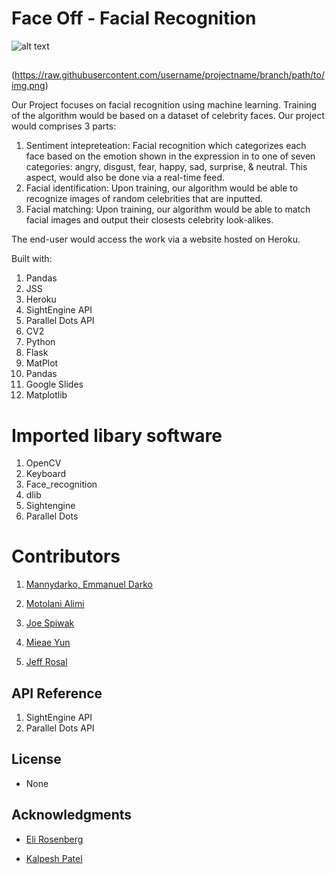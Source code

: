 #

## 
# Face Off - Facial Recognition


![alt text]( https://github.com/jeros808/Project3/blob/master/Nick.jpg)


## 

(https://raw.githubusercontent.com/username/projectname/branch/path/to/img.png)


Our Project focuses on facial recognition using machine learning. Training of the algorithm would be based on a dataset of celebrity faces. Our project would comprises 3 parts:

1. Sentiment intepreteation: Facial recognition which categorizes each face based on the emotion shown in the expression in to one of seven categories: angry, disgust, fear, happy, sad, surprise, & neutral. This aspect, would also be done via a real-time feed.
2.	Facial identification: Upon training, our algorithm would be able to recognize images of random celebrities that are inputted.
3.	Facial matching: Upon training, our algorithm would be able to match facial images and output their closests celebrity look-alikes.


The end-user would access the work via a website hosted on Heroku.

Built with:
1. Pandas
2. JSS
3. Heroku
4. SightEngine API
5. Parallel Dots API
6. CV2
7. Python
8. Flask
9. MatPlot
10. Pandas
11. Google Slides
12. Matplotlib

# Imported libary software

1. OpenCV
2. Keyboard
3. Face_recognition
4. dlib
5. Sightengine
6. Parallel Dots 


# Contributors

1. [Mannydarko, Emmanuel Darko](https://github.com/mannydarko)

2. [Motolani Alimi](https://github.com/motolanialimi)

3. [Joe Spiwak](https://github.com/jspiwak)

4. [Mieae Yun](https://github.com/myun3378) 

5. [Jeff Rosal](https://github.com/jeros808) 

## API Reference

1. SightEngine API
2. Parallel Dots API

## License

+ None

## Acknowledgments

+ [Eli Rosenberg](https://www.linkedin.com/in/eli-rosenberg-33235420/)

+ [Kalpesh Patel](https://www.linkedin.com/in/kalpesh-b-patel/)


